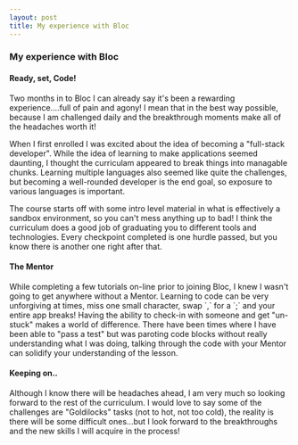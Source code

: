 ```yaml
---
layout: post
title: My experience with Bloc
---
```


<h3>My experience with Bloc</h3>

<h4>Ready, set, Code!</h4>

Two months in to Bloc I can already say it's been a rewarding experience....full of pain and agony!  I mean that in the best way possible, because I am challenged daily and the breakthrough moments make all of the headaches worth it!

When I first enrolled I was excited about the idea of becoming a "full-stack developer".  While the idea of learning to make applications seemed daunting, I thought the curriculam appeared to break things into managable chunks.  Learning multiple languages also seemed like quite the challenges, but becoming a well-rounded developer is the end goal, so exposure to various languages is important.

The course starts off with some intro level material in what is effectively a sandbox environment, so you can't mess anything up to bad!  I think the curriculum does a good job of graduating you to different tools and technologies.  Every checkpoint completed is one hurdle passed, but you know there is another one right after that.

<h4>The Mentor</h4>
While completing a few tutorials on-line prior to joining Bloc, I knew I wasn't going to get anywhere without a Mentor.  Learning to code can be very unforgiving at times, miss one small character, swap `,` for a `;` and your entire app breaks!  Having the ability to check-in with someone and get "un-stuck" makes a world of difference.  There have been times where I have been able to "pass a test" but was paroting code blocks without really understanding what I was doing, talking through the code with your Mentor can solidify your understanding of the lesson.

<h4>Keeping on..</h4>
Although I know there will be headaches ahead, I am very much so looking forward to the rest of the curriculum.  I would love to say some of the challenges are "Goldilocks" tasks (not to hot, not too cold), the reality is there will be some difficult ones...but I look forward to the breakthroughs and the new skills I will acquire in the process!

